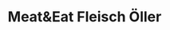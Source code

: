 ---
title: "Meat&Eat Fleisch Öller"
url: /laa-an-der-thaya/meatundeat-fleisch-oeller/
shop: Metzgerei
---